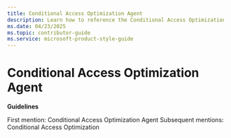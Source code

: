 ```yaml
---
title: Conditional Access Optimization Agent
description: Learn how to reference the Conditional Access Optimization Agent in your writing. 
ms.date: 04/23/2025
ms.topic: contributor-guide
ms.service: microsoft-product-style-guide
---
```


# Conditional Access Optimization Agent

**Guidelines**

First mention: Conditional Access Optimization Agent
Subsequent mentions: Conditional Access Optimization